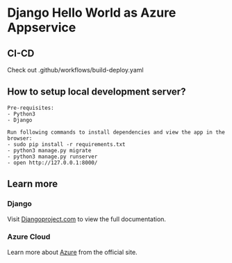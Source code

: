 # Django Hello World as Azure Appservice

## CI-CD
Check out .github/workflows/build-deploy.yaml

## How to setup local development server?
```
Pre-requisites:
- Python3
- Django

Run following commands to install dependencies and view the app in the browser:
- sudo pip install -r requirements.txt
- python3 manage.py migrate
- python3 manage.py runserver
- open http://127.0.0.1:8000/
```

## Learn more 

### Django
Visit [Djangoproject.com](https://www.djangoproject.com/) to view the full documentation.

### Azure Cloud
Learn more about [Azure](https://docs.microsoft.com/en-us/azure) from the official site.